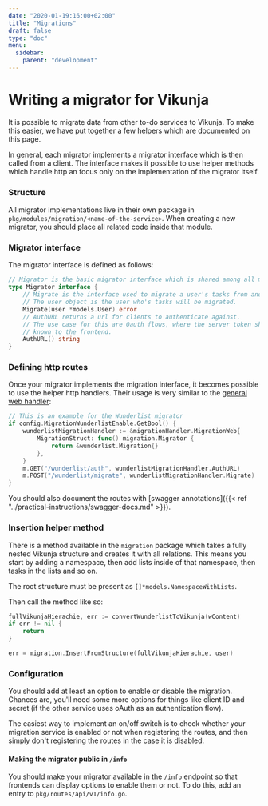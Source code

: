 ```yaml
---
date: "2020-01-19:16:00+02:00"
title: "Migrations"
draft: false
type: "doc"
menu:
  sidebar:
    parent: "development"
---
```


# Writing a migrator for Vikunja

It is possible to migrate data from other to-do services to Vikunja.
To make this easier, we have put together a few helpers which are documented on this page.

In general, each migrator implements a migrator interface which is then called from a client.
The interface makes it possible to use helper methods which handle http an focus only on the implementation of the migrator itself.

### Structure

All migrator implementations live in their own package in `pkg/modules/migration/<name-of-the-service>`.
When creating a new migrator, you should place all related code inside that module.

### Migrator interface

The migrator interface is defined as follows:

```go
// Migrator is the basic migrator interface which is shared among all migrators
type Migrator interface {
	// Migrate is the interface used to migrate a user's tasks from another platform to vikunja.
	// The user object is the user who's tasks will be migrated.
	Migrate(user *models.User) error
	// AuthURL returns a url for clients to authenticate against.
	// The use case for this are Oauth flows, where the server token should remain hidden and not
	// known to the frontend.
	AuthURL() string
}
```

### Defining http routes

Once your migrator implements the migration interface, it becomes possible to use the helper http handlers.
Their usage is very similar to the [general web handler](https://kolaente.dev/vikunja/web#user-content-defining-routes-using-the-standard-web-handler):

```go
// This is an example for the Wunderlist migrator
if config.MigrationWunderlistEnable.GetBool() {
    wunderlistMigrationHandler := &migrationHandler.MigrationWeb{
		MigrationStruct: func() migration.Migrator {
			return &wunderlist.Migration{}
		},
	}
	m.GET("/wunderlist/auth", wunderlistMigrationHandler.AuthURL)
	m.POST("/wunderlist/migrate", wunderlistMigrationHandler.Migrate)
}
```

You should also document the routes with [swagger annotations]({{< ref "../practical-instructions/swagger-docs.md" >}}).

### Insertion helper method

There is a method available in the `migration` package which takes a fully nested Vikunja structure and creates it with all relations. 
This means you start by adding a namespace, then add lists inside of that namespace, then tasks in the lists and so on.

The root structure must be present as `[]*models.NamespaceWithLists`.

Then call the method like so:

```go
fullVikunjaHierachie, err := convertWunderlistToVikunja(wContent)
if err != nil {
    return
}

err = migration.InsertFromStructure(fullVikunjaHierachie, user)
```

### Configuration

You should add at least an option to enable or disable the migration.
Chances are, you'll need some more options for things like client ID and secret 
(if the other service uses oAuth as an authentication flow).

The easiest way to implement an on/off switch is to check whether your migration service is enabled or not when 
registering the routes, and then simply don't registering the routes in the case it is disabled.

#### Making the migrator public in `/info` 

You should make your migrator available in the `/info` endpoint so that frontends can display options to enable them or not.
To do this, add an entry to `pkg/routes/api/v1/info.go`.

